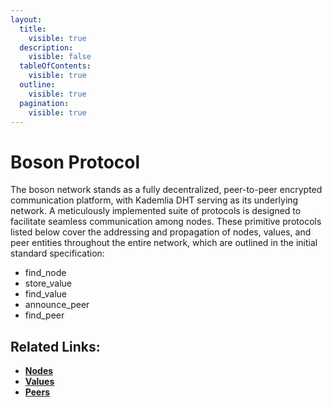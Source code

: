 ```yaml
---
layout:
  title:
    visible: true
  description:
    visible: false
  tableOfContents:
    visible: true
  outline:
    visible: true
  pagination:
    visible: true
---
```


# Boson Protocol

The boson network stands as a fully decentralized, peer-to-peer encrypted communication platform, with Kademlia DHT serving as its underlying network. A meticulously implemented suite of protocols is designed to facilitate seamless communication among nodes. These primitive protocols listed below cover the addressing and propagation of nodes, values, and peer entities throughout the entire network, which are outlined in the initial standard specification:

* find\_node
* store\_value
* find\_value
* announce\_peer
* find\_peer

## Related Links:

* [**Nodes**](boson-nodes.md)
* [**Values**](boson-values.md)
* [**Peers**](boson-peers.md)
